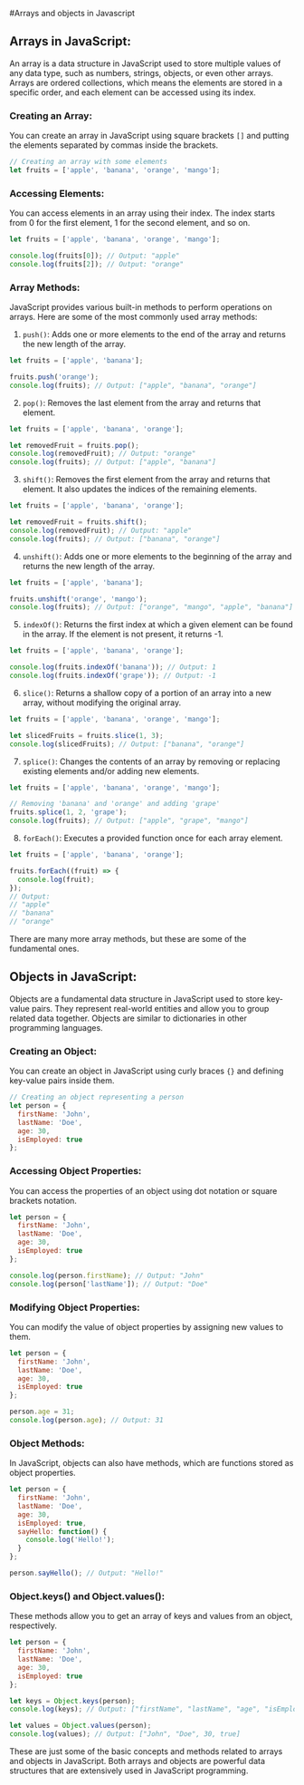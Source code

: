 #Arrays and objects in Javascript

## Arrays in JavaScript:

An array is a data structure in JavaScript used to store multiple values of any data type, such as numbers, strings, objects, or even other arrays. Arrays are ordered collections, which means the elements are stored in a specific order, and each element can be accessed using its index.

### Creating an Array:

You can create an array in JavaScript using square brackets `[]` and putting the elements separated by commas inside the brackets.

```javascript
// Creating an array with some elements
let fruits = ['apple', 'banana', 'orange', 'mango'];
```

### Accessing Elements:

You can access elements in an array using their index. The index starts from 0 for the first element, 1 for the second element, and so on.

```javascript
let fruits = ['apple', 'banana', 'orange', 'mango'];

console.log(fruits[0]); // Output: "apple"
console.log(fruits[2]); // Output: "orange"
```

### Array Methods:

JavaScript provides various built-in methods to perform operations on arrays. Here are some of the most commonly used array methods:

1. `push()`: Adds one or more elements to the end of the array and returns the new length of the array.

```javascript
let fruits = ['apple', 'banana'];

fruits.push('orange');
console.log(fruits); // Output: ["apple", "banana", "orange"]
```

2. `pop()`: Removes the last element from the array and returns that element.

```javascript
let fruits = ['apple', 'banana', 'orange'];

let removedFruit = fruits.pop();
console.log(removedFruit); // Output: "orange"
console.log(fruits); // Output: ["apple", "banana"]
```

3. `shift()`: Removes the first element from the array and returns that element. It also updates the indices of the remaining elements.

```javascript
let fruits = ['apple', 'banana', 'orange'];

let removedFruit = fruits.shift();
console.log(removedFruit); // Output: "apple"
console.log(fruits); // Output: ["banana", "orange"]
```

4. `unshift()`: Adds one or more elements to the beginning of the array and returns the new length of the array.

```javascript
let fruits = ['apple', 'banana'];

fruits.unshift('orange', 'mango');
console.log(fruits); // Output: ["orange", "mango", "apple", "banana"]
```

5. `indexOf()`: Returns the first index at which a given element can be found in the array. If the element is not present, it returns -1.

```javascript
let fruits = ['apple', 'banana', 'orange'];

console.log(fruits.indexOf('banana')); // Output: 1
console.log(fruits.indexOf('grape')); // Output: -1
```

6. `slice()`: Returns a shallow copy of a portion of an array into a new array, without modifying the original array.

```javascript
let fruits = ['apple', 'banana', 'orange', 'mango'];

let slicedFruits = fruits.slice(1, 3);
console.log(slicedFruits); // Output: ["banana", "orange"]
```

7. `splice()`: Changes the contents of an array by removing or replacing existing elements and/or adding new elements.

```javascript
let fruits = ['apple', 'banana', 'orange', 'mango'];

// Removing 'banana' and 'orange' and adding 'grape'
fruits.splice(1, 2, 'grape');
console.log(fruits); // Output: ["apple", "grape", "mango"]
```

8. `forEach()`: Executes a provided function once for each array element.

```javascript
let fruits = ['apple', 'banana', 'orange'];

fruits.forEach((fruit) => {
  console.log(fruit);
});
// Output:
// "apple"
// "banana"
// "orange"
```

There are many more array methods, but these are some of the fundamental ones.

## Objects in JavaScript:

Objects are a fundamental data structure in JavaScript used to store key-value pairs. They represent real-world entities and allow you to group related data together. Objects are similar to dictionaries in other programming languages.

### Creating an Object:

You can create an object in JavaScript using curly braces `{}` and defining key-value pairs inside them.

```javascript
// Creating an object representing a person
let person = {
  firstName: 'John',
  lastName: 'Doe',
  age: 30,
  isEmployed: true
};
```

### Accessing Object Properties:

You can access the properties of an object using dot notation or square brackets notation.

```javascript
let person = {
  firstName: 'John',
  lastName: 'Doe',
  age: 30,
  isEmployed: true
};

console.log(person.firstName); // Output: "John"
console.log(person['lastName']); // Output: "Doe"
```

### Modifying Object Properties:

You can modify the value of object properties by assigning new values to them.

```javascript
let person = {
  firstName: 'John',
  lastName: 'Doe',
  age: 30,
  isEmployed: true
};

person.age = 31;
console.log(person.age); // Output: 31
```

### Object Methods:

In JavaScript, objects can also have methods, which are functions stored as object properties.

```javascript
let person = {
  firstName: 'John',
  lastName: 'Doe',
  age: 30,
  isEmployed: true,
  sayHello: function() {
    console.log('Hello!');
  }
};

person.sayHello(); // Output: "Hello!"
```

### Object.keys() and Object.values():

These methods allow you to get an array of keys and values from an object, respectively.

```javascript
let person = {
  firstName: 'John',
  lastName: 'Doe',
  age: 30,
  isEmployed: true
};

let keys = Object.keys(person);
console.log(keys); // Output: ["firstName", "lastName", "age", "isEmployed"]

let values = Object.values(person);
console.log(values); // Output: ["John", "Doe", 30, true]
```

These are just some of the basic concepts and methods related to arrays and objects in JavaScript. Both arrays and objects are powerful data structures that are extensively used in JavaScript programming.